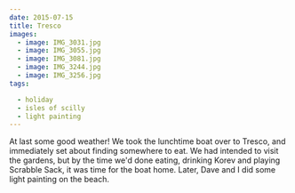 ```yaml
---
date: 2015-07-15
title: Tresco
images:
  - image: IMG_3031.jpg
  - image: IMG_3055.jpg
  - image: IMG_3081.jpg
  - image: IMG_3244.jpg
  - image: IMG_3256.jpg
tags:

  - holiday
  - isles of scilly
  - light painting
---
```

At last some good weather! We took the lunchtime boat over to Tresco, and immediately set about finding somewhere to eat. We had intended to visit the gardens, but by the time we'd done eating, drinking Korev and playing Scrabble Sack, it was time for the boat home. Later, Dave and I did some light painting on the beach.